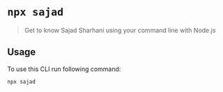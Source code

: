 # `npx sajad`

> Get to know Sajad Sharhani using your command line with Node.js

## Usage

To use this CLI run following command:

```sh
npx sajad
```

